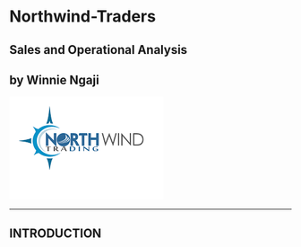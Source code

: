 # Northwind-Traders
## Sales and Operational Analysis
## by Winnie Ngaji
![](images/NW_Logo.png)  
___
## INTRODUCTION
